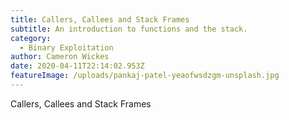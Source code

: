 ```yaml
---
title: Callers, Callees and Stack Frames
subtitle: An introduction to functions and the stack.
category:
  - Binary Exploitation
author: Cameron Wickes
date: 2020-04-11T22:14:02.953Z
featureImage: /uploads/pankaj-patel-yeaofwsdzgm-unsplash.jpg
---
```

Callers, Callees and Stack Frames